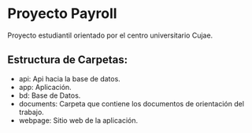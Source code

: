 # Proyecto Payroll
Proyecto estudiantil orientado por el centro universitario Cujae.

## Estructura de Carpetas:
- api: Api hacia la base de datos.
- app: Aplicación.
- bd: Base de Datos.
- documents: Carpeta que contiene los documentos de orientación del trabajo.
- webpage: Sitio web de la aplicación. 
